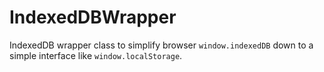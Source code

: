 # IndexedDBWrapper

IndexedDB wrapper class to simplify browser `window.indexedDB` down to a simple interface like `window.localStorage`.